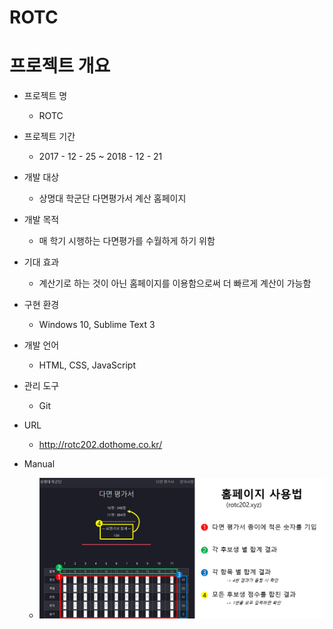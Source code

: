 # ROTC

# 프로젝트 개요
- 프로젝트 명
  * ROTC

- 프로젝트 기간
  * 2017 - 12 - 25 ~ 2018 - 12 - 21

- 개발 대상
  * 상명대 학군단 다면평가서 계산 홈페이지

- 개발 목적
  * 매 학기 시행하는 다면평가를 수월하게 하기 위함

- 기대 효과
  * 계산기로 하는 것이 아닌 홈페이지를 이용함으로써 더 빠르게 계산이 가능함

- 구현 환경
  * Windows 10, Sublime Text 3

- 개발 언어
  * HTML, CSS, JavaScript

- 관리 도구
  * Git

- URL
  * http://rotc202.dothome.co.kr/

- Manual
  * ![Manual](https://github.com/HyunIm/ROTC/blob/master/Doc/Manual/Manual.png)
